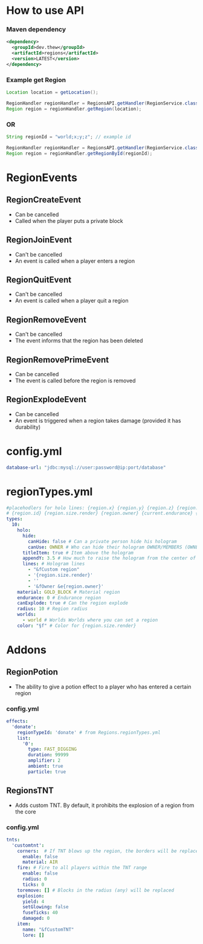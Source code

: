 # How to use API

### Maven dependency

```xml
<dependency>
  <groupId>dev.thew</groupId>
  <artifactId>regions</artifactId>
  <version>LATEST</version>
</dependency>
```

### Example get Region

```java
Location location = getLocation();

RegionHandler regionHandler = RegionsAPI.getHandler(RegionService.class);
Region region = regionHandler.getRegion(location);
```

### OR

```java
String regionId = "world;x;y;z"; // example id

RegionHandler regionHandler = RegionsAPI.getHandler(RegionService.class);
Region region = regionHandler.getRegionById(regionId); 
```

# RegionEvents

## RegionCreateEvent

* Can be cancelled
* Called when the player puts a private block 

## RegionJoinEvent

* Can't be cancelled
* An event is called when a player enters a region

## RegionQuitEvent

* Can't be cancelled
* An event is called when a player quit a region

## RegionRemoveEvent

* Can't be cancelled
* The event informs that the region has been deleted

## RegionRemovePrimeEvent

* Can be cancelled
* The event is called before the region is removed

## RegionExplodeEvent

* Can be cancelled
* An event is triggered when a region takes damage (provided it has durability)

# config.yml

``` yml
database-url: "jdbc:mysql://user:password@ip:port/database"
```

# regionTypes.yml

``` yml
#placehodlers for holo lines: {region.x} {region.y} {region.z} {region.radius}
# {region.id} {region.size.render} {region.owner} {current.endurance} {max.endurance}
types:
  10:
    holo:
      hide:
        canHide: false # Can a private person hide his hologram
        canUse: OWNER # Who can hide their hologram OWNER/MEMBERS (OWNER can always hide the hologram if canHide true)
      titleItem: true # Item above the hologram
      appendY: 3.5 # How much to raise the hologram from the center of the private
      lines: # Hologram lines
        - "&fCustom region"
        - '{region.size.render}'
        - ''
        - '&fOwner &e{region.owner}'
    material: GOLD_BLOCK # Material region
    endurance: 0 # Endurance region 
    canExplode: true # Can the region explode
    radius: 10 # Region radius
    worlds:
      - world # Worlds Worlds where you can set a region
    color: "§f" # Color for {region.size.render}
```

# Addons

## RegionPotion

* The ability to give a potion effect to a player who has entered a certain region

### config.yml
``` yml
effects:
  'donate':
    regionTypeId: 'donate' # from Regions.regionTypes.yml
    list:
      '0':
        type: FAST_DIGGING
        duration: 99999
        amplifier: 2
        ambient: true
        particle: true
```

## RegionsTNT

* Adds custom TNT. By default, it prohibits the explosion of a region from the core

### config.yml
``` yml
tnts:
  'customtnt':
    corners:  # If TNT blows up the region, the borders will be replaced
      enable: false
      material: AIR
    fire: # Fire to all players within the TNT range
      enable: false
      radius: 0
      ticks: 0
    toremove: [] # Blocks in the radius (any) will be replaced
    explosion:
      yield: 4
      setGlowing: false
      fuseTicks: 40
      damaged: 0
    item:
      name: "&fCustomTNT"
      lore: []
```
